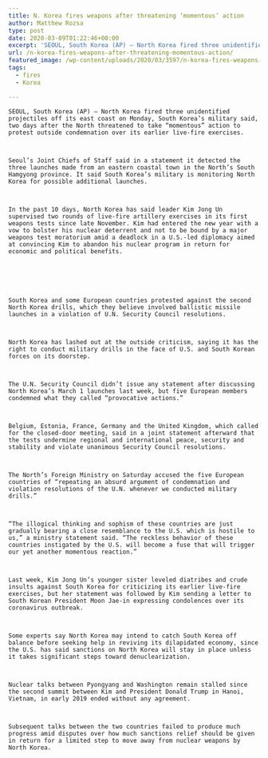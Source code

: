 ```yaml
---
title: N. Korea fires weapons after threatening ‘momentous’ action
author: Matthew Rozsa
type: post
date: 2020-03-09T01:22:46+00:00
excerpt: 'SEOUL, South Korea (AP) — North Korea fired three unidentified projectiles off its east coast on Monday, South Korea’s military said, two days after the North threatened to take “momentous” action to protest outside condemnation over its earlier live-fire exercises.Seoul’s Joint Chiefs of Staff said in a statement it detected the three launches made from&hellip;'
url: /n-korea-fires-weapons-after-threatening-momentous-action/
featured_image: /wp-content/uploads/2020/03/3597/n-korea-fires-weapons-after-threatening-momentous-action.jpeg
tags:
  - fires
  - Korea

---
```

  
    SEOUL, South Korea (AP) — North Korea fired three unidentified projectiles off its east coast on Monday, South Korea’s military said, two days after the North threatened to take “momentous” action to protest outside condemnation over its earlier live-fire exercises.
  
  
  
    Seoul’s Joint Chiefs of Staff said in a statement it detected the three launches made from an eastern coastal town in the North’s South Hamgyong province. It said South Korea’s military is monitoring North Korea for possible additional launches.
  
  
  
    In the past 10 days, North Korea has said leader Kim Jong Un supervised two rounds of live-fire artillery exercises in its first weapons tests since late November. Kim had entered the new year with a vow to bolster his nuclear deterrent and not to be bound by a major weapons test moratorium amid a deadlock in a U.S.-led diplomacy aimed at convincing Kim to abandon his nuclear program in return for economic and political benefits.
  
  
  
  
  
  
    South Korea and some European countries protested against the second North Korea drills, which they believe involved ballistic missile launches in a violation of U.N. Security Council resolutions.
  
  
  
    North Korea has lashed out at the outside criticism, saying it has the right to conduct military drills in the face of U.S. and South Korean forces on its doorstep.
  
  
  
    The U.N. Security Council didn’t issue any statement after discussing North Korea’s March 1 launches last week, but five European members condemned what they called “provocative actions.”
  
  
  
    Belgium, Estonia, France, Germany and the United Kingdom, which called for the closed-door meeting, said in a joint statement afterward that the tests undermine regional and international peace, security and stability and violate unanimous Security Council resolutions.
  
  
  
    The North’s Foreign Ministry on Saturday accused the five European countries of “repeating an absurd argument of condemnation and violation resolutions of the U.N. whenever we conducted military drills.”
  
  
  
    “The illogical thinking and sophism of these countries are just gradually bearing a close resemblance to the U.S. which is hostile to us,” a ministry statement said. “The reckless behavior of these countries instigated by the U.S. will become a fuse that will trigger our yet another momentous reaction.”
  
  
  
    Last week, Kim Jong Un’s younger sister leveled diatribes and crude insults against South Korea for criticizing its earlier live-fire exercises, but her statement was followed by Kim sending a letter to South Korean President Moon Jae-in expressing condolences over its coronavirus outbreak.
  
  
  
    Some experts say North Korea may intend to catch South Korea off balance before seeking help in reviving its dilapidated economy, since the U.S. has said sanctions on North Korea will stay in place unless it takes significant steps toward denuclearization.
  
  
  
    Nuclear talks between Pyongyang and Washington remain stalled since the second summit between Kim and President Donald Trump in Hanoi, Vietnam, in early 2019 ended without any agreement.
  
  
  
    Subsequent talks between the two countries failed to produce much progress amid disputes over how much sanctions relief should be given in return for a limited step to move away from nuclear weapons by North Korea.
  
